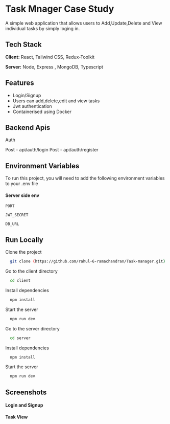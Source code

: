 
# Task Mnager Case Study

A simple web application that allows users to Add,Update,Delete and View individual tasks by simply loging in.


## Tech Stack

**Client:** React, Tailwind CSS, Redux-Toolkit

**Server:** Node, Express , MongoDB, Typescript


## Features

- Login/Signup
- Users can add,delete,edit and view tasks
- Jwt authentication
- Containerised using Docker


## Backend Apis

Auth

Post - api/auth/login 
Post - api/auth/register

## Environment Variables

To run this project, you will need to add the following environment variables to your .env file

#### Server side env

`PORT`

`JWT_SECRET`

`DB_URL`

## Run Locally

Clone the project

```bash
  git clone (https://github.com/rahul-6-ramachandran/Task-manager.git)
```

Go to the client directory

```bash
  cd client
```

Install dependencies

```bash
  npm install
```

Start the server

```bash
  npm run dev
```
Go to the server directory

```bash
  cd server
```

Install dependencies

```bash
  npm install
```

Start the server

```bash
  npm run dev
```


## Screenshots

#### Login and Signup

#### Task View





